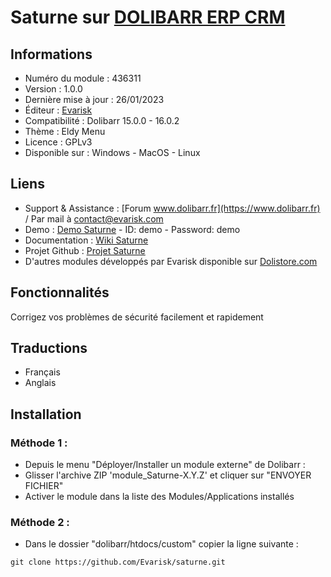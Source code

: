 # Saturne sur [DOLIBARR ERP CRM](https://www.dolibarr.org)

## Informations

- Numéro du module : 436311
- Version :  1.0.0
- Dernière mise à jour : 26/01/2023
- Éditeur : [Evarisk](https://www.evarisk.com)
- Compatibilité : Dolibarr 15.0.0 - 16.0.2
- Thème : Eldy Menu
- Licence : GPLv3
- Disponible sur : Windows - MacOS - Linux

## Liens

- Support & Assistance : [Forum www.dolibarr.fr](https://www.dolibarr.fr) / Par mail à contact@evarisk.com
- Demo : [Demo Saturne](https://www.demodoli.digirisk.com) - ID: demo - Password: demo
- Documentation : [Wiki Saturne](https://wiki.dolibarr.org/index.php/Module_Saturne)
- Projet Github : [Projet Saturne](https://github.com/orgs/Evarisk/projects/16)
- D'autres modules développés par Evarisk disponible sur [Dolistore.com](https://www.dolistore.com)

## Fonctionnalités

Corrigez vos problèmes de sécurité facilement et rapidement

## Traductions

- Français
- Anglais

## Installation

### Méthode 1 :

- Depuis le menu "Déployer/Installer un module externe" de Dolibarr :
- Glisser l'archive ZIP 'module_Saturne-X.Y.Z' et cliquer sur "ENVOYER FICHIER"
- Activer le module dans la liste des Modules/Applications installés

### Méthode 2 :

- Dans le dossier "dolibarr/htdocs/custom" copier la ligne suivante :
``` 
git clone https://github.com/Evarisk/saturne.git
```

